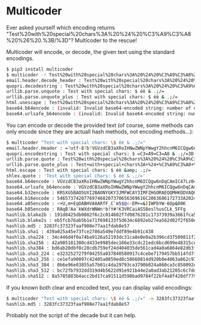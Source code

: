 Multicoder
==========

Ever asked yourself which encoding returns "Test%20with%20special%20chars%3A%20%24%20%C3%A9%C3%A8%20%26%20.%3B/%3D"?
Multicoder to the rescue!

Multicoder will encode, or decode, the given text using the standard encodings.

```bash
$ pip3 install multicoder
$ multicoder -r Test%20with%20special%20chars%3A%20%24%20%C3%A9%C3%A8%20%26%20.%3B/%3D
email.header.decode_header : Test%20with%20special%20chars%3A%20%24%20%C3%A9%C3%A8%20%26%20.%3B/%3D
quopri.decodestring : Test%20with%20special%20chars%3A%20%24%20%C3%A9%C3%A8%20%26%20.%3B/%3D
urllib.parse.unquote : Test with special chars: $ éè & .;/=
urllib.parse.unquote_plus : Test with special chars: $ éè & .;/=
html.unescape : Test%20with%20special%20chars%3A%20%24%20%C3%A9%C3%A8%20%26%20.%3B/%3D
base64.b64encode : (invalid: Invalid base64-encoded string: number of data characters (53) cannot be 1 more than a multiple of 4 )
base64.urlsafe_b64encode : (invalid: Invalid base64-encoded string: number of data characters (53) cannot be 1 more than a multiple of 4 )
```

You can encode or decode the provided text (of course, some methods can only encode since they are actuall hash methods, not encoding methods…):
```bash
$ multicoder "Test with special chars: \$ éè & .;/="
email.header.Header : =?utf-8?b?VGVzdCB3aXRoIHNwZWNpYWwgY2hhcnM6ICQgw6nDqCAmIC47Lz0=?=
quopri.encodestring : Test with special chars: $ =C3=A9=C3=A8 & .;/=3D
urllib.parse.quote : Test%20with%20special%20chars%3A%20%24%20%C3%A9%C3%A8%20%26%20.%3B/%3D
urllib.parse.quote_plus : Test+with+special+chars%3A+%24+%C3%A9%C3%A8+%26+.%3B%2F%3D
html.escape : Test with special chars: $ éè &amp; .;/=
shlex.quote : 'Test with special chars: $ éè & .;/='
base64.b64encode : VGVzdCB3aXRoIHNwZWNpYWwgY2hhcnM6ICQgw6nDqCAmIC47Lz0=
base64.urlsafe_b64encode : VGVzdCB3aXRoIHNwZWNpYWwgY2hhcnM6ICQgw6nDqCAmIC47Lz0=
base64.b32encode : KRSXG5BAO5UXI2BAONYGKY3JMFWCAY3IMFZHGORAEQQMHKODVAQCMIBOHMXT2===
base64.b16encode : 546573742077697468207370656369616C2063686172733A202420C3A9C3A82026202E3B2F3D
base64.a85encode : <+U,m+EqOABHVA8ARfF_C`m5$@<-EM+=&)IWPbYW-6Op&00K
base64.b85encode : RAqB?Aa`kWXdrWNWn*b!Y#?K3VRCaiAS58esl%usCLk_5FFg
hashlib.blake2b : 191d8425db0082f6c2c014602f7d9876281c17373939a3661fca520d47c43ba5b941856674e15487aa251b77efaf3dbb9470b90d88e85b3d12660c2c45abaf91
hashlib.blake2s : eb5fcb76ab5b1e71f698133f5d634c6892eb27ea562d02f2f650e0826a2c9dbc
hashlib.md5 : 3283fc37323faaf908e77aa1fdab8e57
hashlib.sha1 : 439a025a45e73fce2786a549e7ddf89e4b91c438
hashlib.sha224 : 34c446d4f0a74ba9126a52193dc31ca8e0e0a2b396cd37509811f291
hashlib.sha256 : 42a905181300cd433e9985dec166e33cdc21edc6bcd699e48315cef41d00a9a8
hashlib.sha384 : bd6ab20dbf0c28cdb759ef24d404035de561cad4a0a6864e82db3f5047e183da8f33820887dbe8a7e3b867f4175600c1
hashlib.sha3_224 : e3232527279f04255a037840580917c4cebe7179457bb514fd7fc920
hashlib.sha3_256 : ce1efa90097c42405a0859ed8c58660814d920b0e4063a862c97852bc164c91c
hashlib.sha3_384 : 0b6e96e03855a57b01c4da29793ca3790b024a860ca3c858092ea361be9872d72001b1c7878cf7bea13a4aae5c3a0dc2
hashlib.sha3_512 : bc72fb7932dd319d4b5622d91e921b44e2a0ad3ab21205c6c7dd8558dadd491b0e7abfdf9b5c345c6120e8686c26aab71df5520b30839bd1907ae305d2060fba
hashlib.sha512 : 8a5785883b4acc2bd17ca91511d598bad9784f22bf4a8f420df779a8beae43cdee3e2053d47e40b89b29ce4804c6043ad36c75e8f2c3496c0473cb97c0e60ea6
```

If you known both clear and encoded text, you can display valid encodings:
```bash
$ multicoder "Test with special chars: \$ éè & .;/=" -o 3283fc37323faaf908e77aa1fdab8e57
hashlib.md5 : 3283fc37323faaf908e77aa1fdab8e57
```

Probably not the script of the decade but it can help.